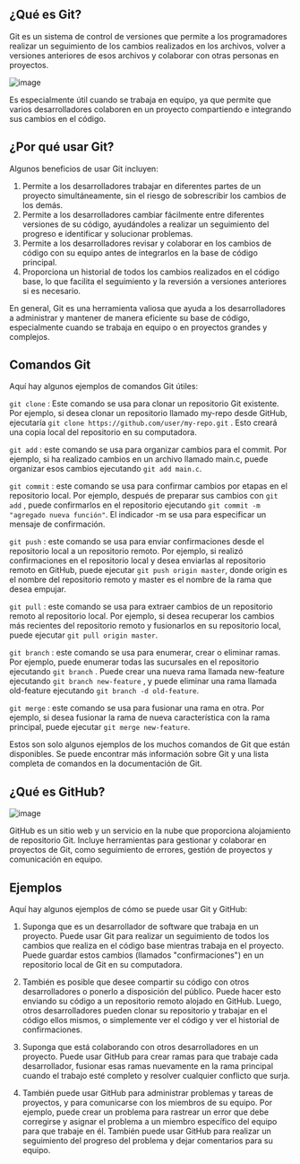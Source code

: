 ## ¿Qué es Git?

Git es un sistema de control de versiones que permite a los programadores realizar un seguimiento de los cambios realizados en los archivos, volver a versiones anteriores de esos archivos y colaborar con otras personas en proyectos.

![image](https://user-images.githubusercontent.com/51721338/210474021-0a82889c-a55e-4709-8c6e-3705dbeafc5c.png)

Es especialmente útil cuando se trabaja en equipo, ya que permite que varios desarrolladores colaboren en un proyecto compartiendo e integrando sus cambios en el código.

## ¿Por qué usar Git?

Algunos beneficios de usar Git incluyen:

1) Permite a los desarrolladores trabajar en diferentes partes de un proyecto simultáneamente, sin el riesgo de sobrescribir los cambios de los demás.
2) Permite a los desarrolladores cambiar fácilmente entre diferentes versiones de su código, ayudándoles a realizar un seguimiento del progreso e identificar y solucionar problemas.
3) Permite a los desarrolladores revisar y colaborar en los cambios de código con su equipo antes de integrarlos en la base de código principal.
4) Proporciona un historial de todos los cambios realizados en el código base, lo que facilita el seguimiento y la reversión a versiones anteriores si es necesario.

En general, Git es una herramienta valiosa que ayuda a los desarrolladores a administrar y mantener de manera eficiente su base de código, especialmente cuando se trabaja en equipo o en proyectos grandes y complejos.

## Comandos Git

Aquí hay algunos ejemplos de comandos Git útiles:

```git clone``` : Este comando se usa para clonar un repositorio Git existente. Por ejemplo, si desea clonar un repositorio llamado my-repo desde GitHub, ejecutaría ```git clone https://github.com/user/my-repo.git``` . Esto creará una copia local del repositorio en su computadora.

```git add``` : este comando se usa para organizar cambios para el commit. Por ejemplo, si ha realizado cambios en un archivo llamado main.c, puede organizar esos cambios ejecutando ```git add main.c```.

```git commit``` : este comando se usa para confirmar cambios por etapas en el repositorio local. Por ejemplo, después de preparar sus cambios con ```git add``` , puede confirmarlos en el repositorio ejecutando ```git commit -m "agregado nueva función"```. El indicador -m se usa para especificar un mensaje de confirmación.

```git push``` : este comando se usa para enviar confirmaciones desde el repositorio local a un repositorio remoto. Por ejemplo, si realizó confirmaciones en el repositorio local y desea enviarlas al repositorio remoto en GitHub, puede ejecutar ```git push origin master```, donde origin es el nombre del repositorio remoto y master es el nombre de la rama que desea empujar.

```git pull``` : este comando se usa para extraer cambios de un repositorio remoto al repositorio local. Por ejemplo, si desea recuperar los cambios más recientes del repositorio remoto y fusionarlos en su repositorio local, puede ejecutar ```git pull origin master```.

```git branch``` : este comando se usa para enumerar, crear o eliminar ramas. Por ejemplo, puede enumerar todas las sucursales en el repositorio ejecutando ```git branch``` . Puede crear una nueva rama llamada new-feature ejecutando ```git branch new-feature``` , y puede eliminar una rama llamada old-feature ejecutando ```git branch -d old-feature```.

```git merge``` : este comando se usa para fusionar una rama en otra. Por ejemplo, si desea fusionar la rama de nueva característica con la rama principal, puede ejecutar ```git merge new-feature```.

Estos son solo algunos ejemplos de los muchos comandos de Git que están disponibles. Se puede encontrar más información sobre Git y una lista completa de comandos en la documentación de Git.

## ¿Qué es GitHub?

![image](https://user-images.githubusercontent.com/51721338/210476690-38dafb87-1baf-4603-906a-16ea717ee0e0.png)

GitHub es un sitio web y un servicio en la nube que proporciona alojamiento de repositorio Git. Incluye herramientas para gestionar y colaborar en proyectos de Git, como seguimiento de errores, gestión de proyectos y comunicación en equipo.

## Ejemplos

Aquí hay algunos ejemplos de cómo se puede usar Git y GitHub:

1) Suponga que es un desarrollador de software que trabaja en un proyecto. Puede usar Git para realizar un seguimiento de todos los cambios que realiza en el código base mientras trabaja en el proyecto. Puede guardar estos cambios (llamados "confirmaciones") en un repositorio local de Git en su computadora.

2) También es posible que desee compartir su código con otros desarrolladores o ponerlo a disposición del público. Puede hacer esto enviando su código a un repositorio remoto alojado en GitHub. Luego, otros desarrolladores pueden clonar su repositorio y trabajar en el código ellos mismos, o simplemente ver el código y ver el historial de confirmaciones.

3) Suponga que está colaborando con otros desarrolladores en un proyecto. Puede usar GitHub para crear ramas para que trabaje cada desarrollador, fusionar esas ramas nuevamente en la rama principal cuando el trabajo esté completo y resolver cualquier conflicto que surja.

4) También puede usar GitHub para administrar problemas y tareas de proyectos, y para comunicarse con los miembros de su equipo. Por ejemplo, puede crear un problema para rastrear un error que debe corregirse y asignar el problema a un miembro específico del equipo para que trabaje en él. También puede usar GitHub para realizar un seguimiento del progreso del problema y dejar comentarios para su equipo.
